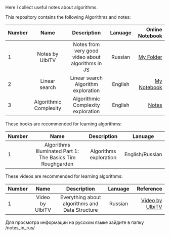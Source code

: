 Here I collect useful notes about algorithms.

This repository contains the following  Algorithms and notes:

| Number        | Name                             | Description                                                   |  Lanuage         |  Online Notebook | 
| ------------- |:--------------------------------:|:-------------------------------------------------------------:|:----------------:|-----------------:|
|  1            |      Notes by UlbiTV               |  Notes from  very good video about algorithms in JS                      | Russian         | [My Folder](https://github.com/BISH0808/Algorithms/tree/main/Notes_from_UlbiTV_video)
|  2            |       Linear search                |  Linear search Algorithm exploration                        | English          | [My Notebook](https://colab.research.google.com/github/BISH0808/Algorithms/blob/main/Linear_Search.ipynb)
|  3           |       Algorithmic Complexity        |  Algorithmic Complexity    exploration                      | English          | [Notes](https://github.com/BISH0808/Algorithms/tree/main/Algorithmic%20Complexity%20)




 
 These books are recommended for learning algorithms:
 
| Number        | Name                                                                 | Description                               |  Lanuage         |  
| ------------- |:--------------------------------------------------------------------:|:-----------------------------------------:|:----------------:|
|  1            |    Algorithms Illuminated Part 1: The Basics Tim Roughgarden         |  Algorithms exploration                    | English/Russian | 
 




These videos are recommended for learning algorithms:


| Number        | Name                             | Description                                                   |  Lanuage         |  Reference       | 
| ------------- |:--------------------------------:|:-------------------------------------------------------------:|:----------------:|-----------------:|
|  1            |      Video by UlbiTV             |  Everything about algorithms and Data Structure               | Russian          | [Video by UlbiTV](https://www.youtube.com/watch?v=NErrGZ64OdE&list=PLdrkFH5HIVuAJvRhkOs-Mce6MoolrHSUm&index=4&t=3s)


Для просмотра информации на русском языке зайдите в папку /notes_in_rus/
